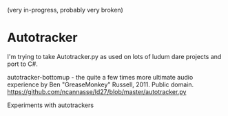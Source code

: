 (very in-progress, probably very broken)



Autotracker
===========

I'm trying to take Autotracker.py as used on lots of ludum dare projects and port to C#.

autotracker-bottomup - the quite a few times more ultimate audio experience
by Ben "GreaseMonkey" Russell, 2011. Public domain.
https://github.com/ncannasse/ld27/blob/master/autotracker.py

Experiments with autotrackers
